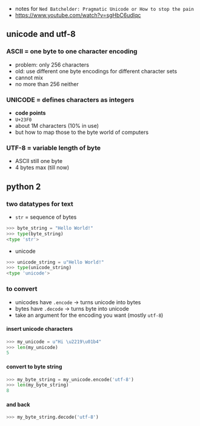 * notes for `Ned Batchelder: Pragmatic Unicode or How to stop the pain`
 * https://www.youtube.com/watch?v=sgHbC6udIqc

unicode and utf-8
----

### ASCII = one byte to one character encoding
* problem: only 256 characters
* old: use different one byte encodings for different character sets
 * cannot mix
 * no more than 256 neither

### UNICODE = defines characters as integers
* **code points**
* `U+23F0`
* about 1M characters (10% in use)
* but how to map those to the byte world of computers

### UTF-8 = variable length of byte
* ASCII still one byte
* 4 bytes max (till now)

python 2
----
### two datatypes for text
* `str` = sequence of bytes
```python
>>> byte_string = "Hello World!"
>>> type(byte_string)
<type 'str'>
```
* unicode
```python
>>> unicode_string = u"Hello World!"
>>> type(unicode_string)
<type 'unicode'>
```
### to convert
* unicodes have `.encode` -> turns unicode into bytes
* bytes have `.decode` -> turns byte into unicode
* take an argument for the encoding you want (mostly `utf-8`)

#### insert unicode characters
```python
>>> my_unicode = u"Hi \u2219\u01b4"
>>> len(my_unicode) 
5
```
#### convert to byte string
```python
>>> my_byte_string = my_unicode.encode('utf-8')
>>> len(my_byte_string)
8
```
#### and back
```python
>>> my_byte_string.decode('utf-8')
```


